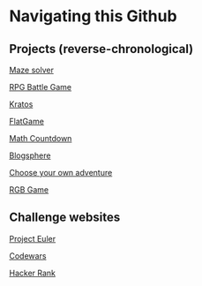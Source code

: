 <h1>Navigating this Github</h1>

<h2>Projects (reverse-chronological)</h2>

<a href="https://github.com/Dwake5/Create-and-auto-solve-maze">Maze solver</a>

<a href="https://github.com/Dwake5/RPG-game">RPG Battle Game</a>

<a href="https://github.com/Dwake5/GymApp-frontend">Kratos</a>

<a href="https://github.com/Dwake5/FlatGame-FrontEnd">FlatGame</a>

<a href="https://github.com/Dwake5/MathCountdown/tree/master/countdown-frontEnd">Math Countdown</a>

<a href="https://github.com/Dwake5/BlogSphere">Blogsphere</a>

<a href="https://github.com/Dwake5/Choose-your-own-adventure-CLI">Choose your own adventure</a>

<a href="https://github.com/Dwake5/RBGgame">RGB Game</a>


<h2>Challenge websites</h2>

<a href="https://github.com/Dwake5/Project-Euler">Project Euler</a>

<a href="https://github.com/Dwake5/Codewars">Codewars</a>

<a href="https://github.com/Dwake5/HackerRank">Hacker Rank</a>

